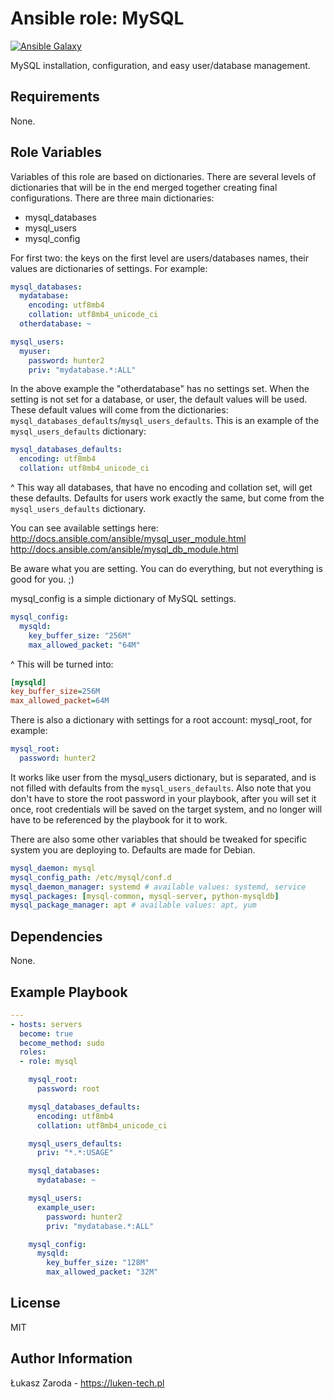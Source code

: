Ansible role: MySQL
===================
[![Ansible Galaxy](https://img.shields.io/badge/galaxy-lukasz--zaroda.mysql-000000.svg)](https://galaxy.ansible.com/lukasz-zaroda/mysql/)

MySQL installation, configuration, and easy user/database management.

Requirements
------------

None.

Role Variables
--------------

Variables of this role are based on dictionaries. There are several levels of dictionaries that will be in the end
merged together creating final configurations. There are three main dictionaries:
- mysql_databases
- mysql_users
- mysql_config

For first two: the keys on the first level are users/databases names, their values are dictionaries of settings.
For example:

```yml
mysql_databases:
  mydatabase:
    encoding: utf8mb4
    collation: utf8mb4_unicode_ci
  otherdatabase: ~

mysql_users:
  myuser:
    password: hunter2
    priv: "mydatabase.*:ALL"
```
In the above example the "otherdatabase" has no settings set. When the setting is not set for a database, or user,
the default values will be used. These default values will come from the dictionaries: `mysql_databases_defaults`/`mysql_users_defaults`.
This is an example of the `mysql_users_defaults` dictionary:

```yml
mysql_databases_defaults:
  encoding: utf8mb4
  collation: utf8mb4_unicode_ci
```

^ This way all databases, that have no encoding and collation set, will get these defaults. Defaults for users work
exactly the same, but come from the `mysql_users_defaults` dictionary.

You can see available settings here:
http://docs.ansible.com/ansible/mysql_user_module.html
http://docs.ansible.com/ansible/mysql_db_module.html

Be aware what you are setting. You can do everything, but not everything is good for you. ;)

mysql_config is a simple dictionary of MySQL settings.

```yml
mysql_config:
  mysqld:
    key_buffer_size: "256M"
    max_allowed_packet: "64M"
```
^ This will be turned into:

```ini
[mysqld]
key_buffer_size=256M
max_allowed_packet=64M
```

There is also a dictionary with settings for a root account: mysql_root, for example:

```yml
mysql_root:
  password: hunter2
```

It works like user from the mysql_users dictionary, but is separated, and is not filled with defaults from the
`mysql_users_defaults`. Also note that you don't have to store the root password in your playbook, after you
will set it once, root credentials will be saved on the target system, and no longer will have to be referenced by
the playbook for it to work.

There are also some other variables that should be tweaked for specific system you are deploying to. Defaults are
made for Debian.

```yml
mysql_daemon: mysql
mysql_config_path: /etc/mysql/conf.d
mysql_daemon_manager: systemd # available values: systemd, service
mysql_packages: [mysql-common, mysql-server, python-mysqldb]
mysql_package_manager: apt # available values: apt, yum
```

Dependencies
------------

None.

Example Playbook
----------------

```yml
---
- hosts: servers
  become: true
  become_method: sudo
  roles:
  - role: mysql

    mysql_root:
      password: root

    mysql_databases_defaults:
      encoding: utf8mb4
      collation: utf8mb4_unicode_ci

    mysql_users_defaults:
      priv: "*.*:USAGE"

    mysql_databases:
      mydatabase: ~

    mysql_users:
      example_user:
        password: hunter2
        priv: "mydatabase.*:ALL"

    mysql_config:
      mysqld:
        key_buffer_size: "128M"
        max_allowed_packet: "32M"
```

License
-------

MIT

Author Information
------------------

Łukasz Zaroda - https://luken-tech.pl